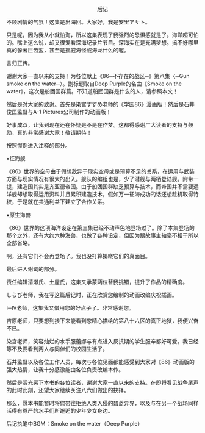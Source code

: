 <p align="center">后记</p>

不顾剧情的气氛！这集是出海回。大家好，我是安里アサト。

只是呢，因为我从小就怕海，所以这集表现了我强烈的恐惧感就是了。海洋超可怕的。嘴上这么说，却又很爱看深海纪录片节目。深海实在是充满梦想。搞不好哪里真的躲著巨齿鲨，甚至是挪威海怪或海龙什么的喔。

言归正传。

谢谢大家一直以来的支持！为各位献上《86─不存在的战区─》第八集〈─Gun smoke on the water─〉。副标题取自Deep Purple的名曲《Smoke on the water》，这次是船团国群篇。不知道船团国群是什么的人，请参照本文！

然后是对大家的致谢。首先是染宫すずめ老师的《学园86》漫画版！然后是石井俊匡监督与A-1 Pictures公司制作的动画版！

好事成双，让我到现在还在怀疑是不是在作梦。这都得感谢广大读者的支持与鼓励，真的非常感谢大家！敬请期待！

按照惯例进入注释的部分。

•征海舰

《86》世界的空母由于假想敌异于现实空母或是预算不足的关系，在运用与武装方面与现实情况有很大的出入。舰队的编组也是，少了潜舰与两栖登陆舰。附带一提，建造国其实是齐亚德帝国。由于船团国群缺乏预算与技术，而帝国并不需要远洋舰却想取得运用资料并且累积建造技术，假如万一征海成功的话还想趁机取得特权，于是就在共通利益下建立了合作关系。

•原生海兽

《86》世界的这项海洋设定在第三集已经不动声色地登场过了。除了本集登场的那个之外，还有大约六种海兽，也做了各种设定，但因为跟故事主轴毫不相干所以全部省略。

啊，还有它们不会再登场了。我也没打算揭晓它们的真面目。

最后进入谢词的部分。

责任编辑清瀬氏、土屋氏，这集又承蒙两位替我挑错，提升了作品的精确度。

しらび老师，我在写这篇后记时，正在欣赏您绘制的动画改编庆祝插画。

Ⅰ─Ⅳ老师，这集我又借用您的好点子了。非常感谢您。

吉原老师，只要想到接下来能看到您精心描绘的第八十六区的真正地狱，我便兴奋不已。

染宫老师，笑容灿烂的水手服蕾娜与有点进入反抗期的学生服辛都好可爱。我已经等不及要看到两人与同伴们的校园生活了。

石井监督以及各位工作人员，每次与各位见面都能感受到大家对《86》动画版的强大热情，让我十分感激能由各位负责改编本作。

然后是赏光买下本书的各位读者，谢谢大家一直以来的支持。在即将看见战争尾声的此时此刻，还望大家继续关注八六们做出的抉择。

那么，愿本书能暂时将您带往拒绝人类入侵的碧蓝异界，以及与在另一个战场同样活得有尊严的水手们所邂逅的少年少女身边。

后记执笔中BGM：Smoke on the water（Deep Purple）

